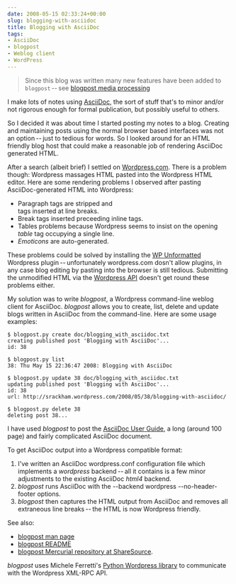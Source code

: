 ```yaml
---
date: 2008-05-15 02:33:24+00:00
slug: blogging-with-asciidoc
title: Blogging with AsciiDoc
tags:
- AsciiDoc
- blogpost
- Weblog client
- WordPress
---
```


> Since this blog was written many new features have been added to `blogpost` -- see [blogpost media processing](/posts/blogpost-media-processing/)

I make lots of notes using [AsciiDoc](http://www.methods.co.nz/asciidoc/), the sort of stuff that's to minor and/or not rigorous enough for formal publication, but possibly useful to others.

So I decided it was about time I started posting my notes to a blog. Creating and maintaining posts using the normal browser based interfaces was not an option -- just to tedious for words.  So I looked around for an HTML friendly blog host that could make a reasonable job of rendering AsciiDoc generated HTML.

<!--more-->

After a search (albeit brief) I settled on [Wordpress.com](http://wordpress.com). There is a problem though: Wordpress massages HTML pasted into the Wordpress HTML editor.  Here are some rendering problems I observed after pasting AsciiDoc-generated HTML into Wordpress:

  * Paragraph tags are stripped and <br /> tags inserted at line breaks. 
  * Break tags inserted preceeding inline tags. 
  * Tables problems because Wordpress seems to insist on the opening _table_ tag occupying a single line. 
  * _Emoticons_ are auto-generated. 

These problems could be solved by installing the [WP Unformatted](http://wordpress.org/extend/plugins/wp-unformatted/) Wordpress plugin -- unfortunately wordpress.com dosn't allow plugins, in any case blog editing by pasting into the browser is still tedious. Submitting the unmodified HTML via the [Wordpress API](http://codex.wordpress.org/XML-RPC_Support) doesn't get round these problems either.

My solution was to write _blogpost_, a Wordpress command-line weblog client for AsciiDoc. _blogpost_ allows you to create, list, delete and update blogs written in AsciiDoc from the command-line. Here are some usage examples:



    
    $ blogpost.py create doc/blogging_with_asciidoc.txt
    creating published post 'Blogging with AsciiDoc'...
    id: 38
    
    $ blogpost.py list
    38: Thu May 15 22:36:47 2008: Blogging with AsciiDoc
    
    $ blogpost.py update 38 doc/blogging_with_asciidoc.txt
    updating published post 'Blogging with AsciiDoc'...
    id: 38
    url: http://srackham.wordpress.com/2008/05/38/blogging-with-asciidoc/
    
    $ blogpost.py delete 38
    deleting post 38...


 


I have used _blogpost_ to post the [AsciiDoc User Guide](http://srackham.wordpress.com/asciidoc-user-guide/), a long (around 100 page) and fairly complicated AsciiDoc document.

To get AsciiDoc output into a Wordpress compatible format:

  1. I've written an AsciiDoc wordpress.conf configuration file which implements a _wordpress_ backend -- all it contains is a few minor adjustments to the existing AsciiDoc _html4_ backend. 
  2. _blogpost_ runs AsciiDoc with the --backend wordpress --no-header-footer options. 
  3. _blogpost_ then captures the HTML output from AsciiDoc and removes all extraneous line breaks -- the HTML is now Wordpress friendly. 

See also:

  * [blogpost man page](http://srackham.wordpress.com/blogpost1/)
  * [blogpost README](http://srackham.wordpress.com/blogpost-readme/)
  * [blogpost Mercurial repository at ShareSource](http://hg.sharesource.org/blogpost/). 

_blogpost_ uses Michele Ferretti's [Python Wordpress library](http://www.blackbirdblog.it/programmazione/progetti/28) to communicate with the Wordpress XML-RPC API.
